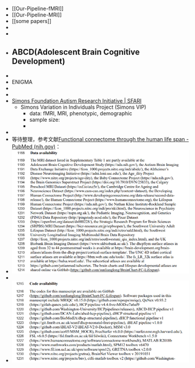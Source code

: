 - [[Our-Pipeline-fMRI]]
- [[Our-Pipeline-MRI]]
- [[some papers]]
-
-
- ABCD(Adolescent Brain Cognitive Development)
	-
-
- ENIGMA
-
-
- [Simons Foundation Autism Research Initiative | SFARI](https://www.sfari.org/)
	- Simons Variation in Individuals Project (Simons VIP)
		- data: fMRI, MRI, phenotypic, demographic
		- sample size:
		-
-
- 等待整理，参考文献[Functional connectome through the human life span - PubMed (nih.gov)](https://pubmed.ncbi.nlm.nih.gov/37745373/)：
- ![image.png](../assets/image_1726455823132_0.png)
-
- ![image.png](../assets/image_1726455842806_0.png)